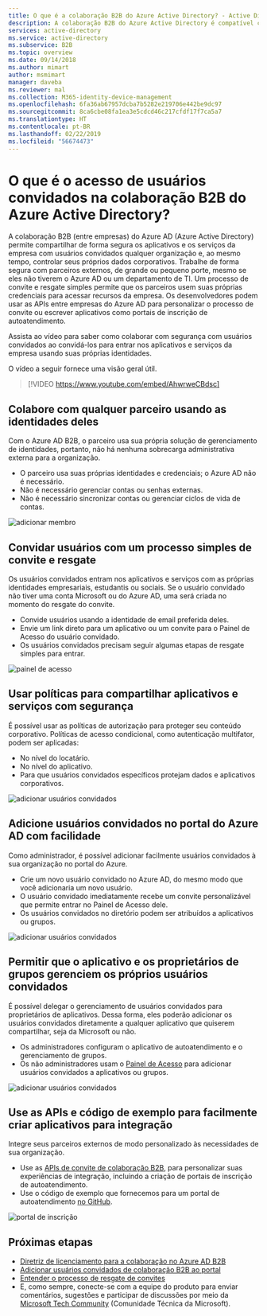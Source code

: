 ```yaml
---
title: O que é a colaboração B2B do Azure Active Directory? - Active Directory do Azure | Microsoft Docs
description: A colaboração B2B do Azure Active Directory é compatível com o acesso de usuários convidados. Dessa maneira, é possível compartilhar recursos com segurança e colaborar com parceiros externos.
services: active-directory
ms.service: active-directory
ms.subservice: B2B
ms.topic: overview
ms.date: 09/14/2018
ms.author: mimart
author: msmimart
manager: daveba
ms.reviewer: mal
ms.collection: M365-identity-device-management
ms.openlocfilehash: 6fa36ab67957dcba7b5282e219706e442be9dc97
ms.sourcegitcommit: 8ca6cbe08fa1ea3e5cdcd46c217cfdf17f7ca5a7
ms.translationtype: HT
ms.contentlocale: pt-BR
ms.lasthandoff: 02/22/2019
ms.locfileid: "56674473"
---
```

# <a name="what-is-guest-user-access-in-azure-active-directory-b2b"></a>O que é o acesso de usuários convidados na colaboração B2B do Azure Active Directory?

A colaboração B2B (entre empresas) do Azure AD (Azure Active Directory) permite compartilhar de forma segura os aplicativos e os serviços da empresa com usuários convidados qualquer organização e, ao mesmo tempo, controlar seus próprios dados corporativos. Trabalhe de forma segura com parceiros externos, de grande ou pequeno porte, mesmo se eles não tiverem o Azure AD ou um departamento de TI. Um processo de convite e resgate simples permite que os parceiros usem suas próprias credenciais para acessar recursos da empresa. Os desenvolvedores podem usar as APIs entre empresas do Azure AD para personalizar o processo de convite ou escrever aplicativos como portais de inscrição de autoatendimento.

Assista ao vídeo para saber como colaborar com segurança com usuários convidados ao convidá-los para entrar nos aplicativos e serviços da empresa usando suas próprias identidades.

O vídeo a seguir fornece uma visão geral útil.

>[!VIDEO https://www.youtube.com/embed/AhwrweCBdsc]

## <a name="collaborate-with-any-partner-using-their-identities"></a>Colabore com qualquer parceiro usando as identidades deles
Com o Azure AD B2B, o parceiro usa sua própria solução de gerenciamento de identidades, portanto, não há nenhuma sobrecarga administrativa externa para a organização. 
- O parceiro usa suas próprias identidades e credenciais; o Azure AD não é necessário. 
- Não é necessário gerenciar contas ou senhas externas. 
- Não é necessário sincronizar contas ou gerenciar ciclos de vida de contas.  

![adicionar membro](media/what-is-b2b/add-member.png)

## <a name="invite-guest-users-with-a-simple-invitation-and-redemption-process"></a>Convidar usuários com um processo simples de convite e resgate
Os usuários convidados entram nos aplicativos e serviços com as próprias identidades empresariais, estudantis ou sociais. Se o usuário convidado não tiver uma conta Microsoft ou do Azure AD, uma será criada no momento do resgate do convite. 
- Convide usuários usando a identidade de email preferida deles.
- Envie um link direto para um aplicativo ou um convite para o Painel de Acesso do usuário convidado. 
- Os usuários convidados precisam seguir algumas etapas de resgate simples para entrar.

![painel de acesso](media/what-is-b2b/consentscreen.png)

## <a name="use-policies-to-securely-share-your-apps-and-services"></a>Usar políticas para compartilhar aplicativos e serviços com segurança
É possível usar as políticas de autorização para proteger seu conteúdo corporativo. Políticas de acesso condicional, como autenticação multifator, podem ser aplicadas:
- No nível do locatário.
- No nível do aplicativo.
- Para que usuários convidados específicos protejam dados e aplicativos corporativos.

![adicionar usuários convidados](media/what-is-b2b/tutorial-mfa-policy-2.png)


## <a name="easily-add-guest-users-in-the-azure-ad-portal"></a>Adicione usuários convidados no portal do Azure AD com facilidade

Como administrador, é possível adicionar facilmente usuários convidados à sua organização no portal do Azure.
- Crie um novo usuário convidado no Azure AD, do mesmo modo que você adicionaria um novo usuário.
- O usuário convidado imediatamente recebe um convite personalizável que permite entrar no Painel de Acesso dele.
- Os usuários convidados no diretório podem ser atribuídos a aplicativos ou grupos.  

![adicionar usuários convidados](media/what-is-b2b/adding-b2b-users-admin.png)

## <a name="let-application-and-group-owners-manage-their-own-guest-users"></a>Permitir que o aplicativo e os proprietários de grupos gerenciem os próprios usuários convidados

É possível delegar o gerenciamento de usuários convidados para proprietários de aplicativos. Dessa forma, eles poderão adicionar os usuários convidados diretamente a qualquer aplicativo que quiserem compartilhar, seja da Microsoft ou não. 
 - Os administradores configuram o aplicativo de autoatendimento e o gerenciamento de grupos.
 - Os não administradores usam o [Painel de Acesso](https://myapps.microsoft.com) para adicionar usuários convidados a aplicativos ou grupos.

![adicionar usuários convidados](media/what-is-b2b/access-panel-manage-app.png)

## <a name="use-apis-and-sample-code-to-easily-build-applications-to-onboard"></a>Use as APIs e código de exemplo para facilmente criar aplicativos para integração

Integre seus parceiros externos de modo personalizado às necessidades de sua organização.
- Use as [APIs de convite de colaboração B2B](https://developer.microsoft.com/graph/docs/api-reference/v1.0/resources/invitation), para personalizar suas experiências de integração, incluindo a criação de portais de inscrição de autoatendimento. 
- Use o código de exemplo que fornecemos para um portal de autoatendimento [no GitHub](https://github.com/Azure/active-directory-dotnet-graphapi-b2bportal-web).

![portal de inscrição](media/what-is-b2b/sign-up-portal.png)

## <a name="next-steps"></a>Próximas etapas

- [Diretriz de licenciamento para a colaboração no Azure AD B2B](licensing-guidance.md)
- [Adicionar usuários convidados de colaboração B2B ao portal](add-users-administrator.md)
- [Entender o processo de resgate de convites](redemption-experience.md)
- E, como sempre, conecte-se com a equipe do produto para enviar comentários, sugestões e participar de discussões por meio da [Microsoft Tech Community](https://techcommunity.microsoft.com/t5/Azure-Active-Directory-B2B/bd-p/AzureAD_B2b) (Comunidade Técnica da Microsoft).
